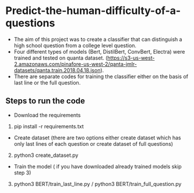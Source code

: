 # Predict-the-human-difficulty-of-a-questions

- The aim of this project was to create a classifier that can distinguish a high school question from a college level question. 
- Four different types of models (Bert, DistilBert, ConvBert, Electra) were trained and tested on quanta dataset.
(https://s3-us-west-2.amazonaws.com/pinafore-us-west-2/qanta-jmlr-datasets/qanta.train.2018.04.18.json). 
- There are separate codes for training the classifier either on the basis of last line or the full question.

## Steps to run the code

- Download the requirements
1. pip install -r requirements.txt
- Create dataset (there are two options either create dataset which has only last lines of each question or create dataset of full questions)
2. python3 create_dataset.py
- Train the model ( if you have downloaded already trained models skip step 3)
3. python3 BERT/train_last_line.py / python3 BERT/train_full_question.py
